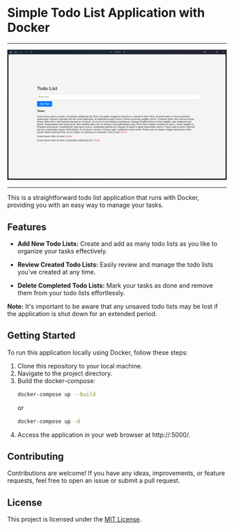 # Simple Todo List Application with Docker

---

![preview of todo list app](<gb/Screenshot 2024-04-08 054742.png>)

---

This is a straightforward todo list application that runs with Docker, providing you with an easy way to manage your tasks.

## Features

- **Add New Todo Lists:** Create and add as many todo lists as you like to organize your tasks effectively.
  
- **Review Created Todo Lists:** Easily review and manage the todo lists you've created at any time.
  
- **Delete Completed Todo Lists:** Mark your tasks as done and remove them from your todo lists effortlessly.

**Note:** It's important to be aware that any unsaved todo lists may be lost if the application is shut down for an extended period.

## Getting Started

To run this application locally using Docker, follow these steps:

1. Clone this repository to your local machine.
2. Navigate to the project directory.
3. Build the docker-compose:
    ```bash
    docker-compose up --build
    ```
    or
   ```bash
   docker-compose up -d
   ```
4. Access the application in your web browser at http://<ip>:5000/.

## Contributing

Contributions are welcome! If you have any ideas, improvements, or feature requests, feel free to open an issue or submit a pull request.

## License

This project is licensed under the [MIT License](LICENSE).
